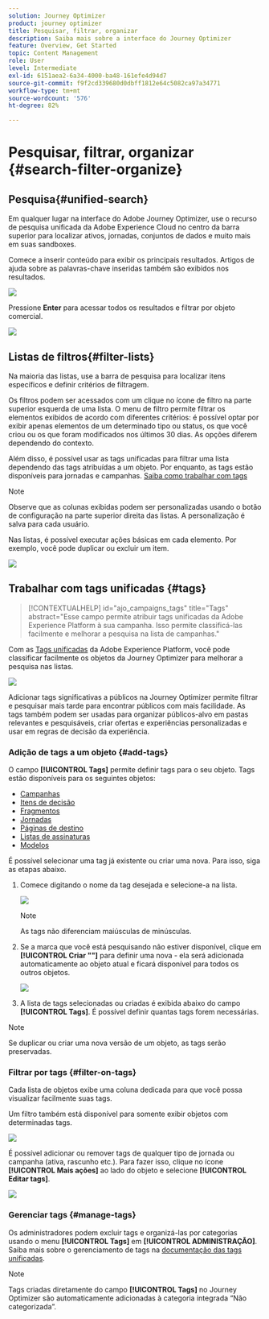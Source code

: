 ```yaml
---
solution: Journey Optimizer
product: journey optimizer
title: Pesquisar, filtrar, organizar
description: Saiba mais sobre a interface do Journey Optimizer
feature: Overview, Get Started
topic: Content Management
role: User
level: Intermediate
exl-id: 6151aea2-6a34-4000-ba48-161efe4d94d7
source-git-commit: f9f2cd339680d0dbff1812e64c5082ca97a34771
workflow-type: tm+mt
source-wordcount: '576'
ht-degree: 82%

---
```


# Pesquisar, filtrar, organizar {#search-filter-organize}

## Pesquisa{#unified-search}

Em qualquer lugar na interface do Adobe Journey Optimizer, use o recurso de pesquisa unificada da Adobe Experience Cloud no centro da barra superior para localizar ativos, jornadas, conjuntos de dados e muito mais em suas sandboxes.

Comece a inserir conteúdo para exibir os principais resultados. Artigos de ajuda sobre as palavras-chave inseridas também são exibidos nos resultados.

![](assets/unified-search.png)

Pressione **Enter** para acessar todos os resultados e filtrar por objeto comercial.

![](assets/search-and-filter.png)

## Listas de filtros{#filter-lists}

Na maioria das listas, use a barra de pesquisa para localizar itens específicos e definir critérios de filtragem.

Os filtros podem ser acessados com um clique no ícone de filtro na parte superior esquerda de uma lista. O menu de filtro permite filtrar os elementos exibidos de acordo com diferentes critérios: é possível optar por exibir apenas elementos de um determinado tipo ou status, os que você criou ou os que foram modificados nos últimos 30 dias. As opções diferem dependendo do contexto.

Além disso, é possível usar as tags unificadas para filtrar uma lista dependendo das tags atribuídas a um objeto. Por enquanto, as tags estão disponíveis para jornadas e campanhas. [Saiba como trabalhar com tags](#tags)

>[!NOTE]
>
>Observe que as colunas exibidas podem ser personalizadas usando o botão de configuração na parte superior direita das listas. A personalização é salva para cada usuário.

Nas listas, é possível executar ações básicas em cada elemento. Por exemplo, você pode duplicar ou excluir um item.

![](assets/journey4.png)

## Trabalhar com tags unificadas {#tags}

>[!CONTEXTUALHELP]
>id="ajo_campaigns_tags"
>title="Tags"
>abstract="Esse campo permite atribuir tags unificadas da Adobe Experience Platform à sua campanha. Isso permite classificá-las facilmente e melhorar a pesquisa na lista de campanhas."

Com as [Tags unificadas](https://experienceleague.adobe.com/docs/experience-platform/administrative-tags/overview.html?lang=pt-BR) da Adobe Experience Platform, você pode classificar facilmente os objetos da Journey Optimizer para melhorar a pesquisa nas listas.

![](../rn/assets/do-not-localize/campaigns-tag.gif)

Adicionar tags significativas a públicos na Journey Optimizer permite filtrar e pesquisar mais tarde para encontrar públicos com mais facilidade. As tags também podem ser usadas para organizar públicos-alvo em pastas relevantes e pesquisáveis, criar ofertas e experiências personalizadas e usar em regras de decisão da experiência.

### Adição de tags a um objeto {#add-tags}

O campo **[!UICONTROL Tags]** permite definir tags para o seu objeto. Tags estão disponíveis para os seguintes objetos:

* [Campanhas](../campaigns/create-campaign.md#create)
* [Itens de decisão](../experience-decisioning/items.md)
* [Fragmentos](../content-management/fragments.md)
* [Jornadas](../building-journeys/journey-properties.md)
* [Páginas de destino](../landing-pages/create-lp.md)
* [Listas de assinaturas](../landing-pages/subscription-list.md)
* [Modelos](../content-management/content-templates.md)

É possível selecionar uma tag já existente ou criar uma nova. Para isso, siga as etapas abaixo.

1. Comece digitando o nome da tag desejada e selecione-a na lista.

   ![](assets/tags1.png)

   >[!NOTE]
   >
   > As tags não diferenciam maiúsculas de minúsculas.

1. Se a marca que você está pesquisando não estiver disponível, clique em **[!UICONTROL Criar &quot;&quot;]** para definir uma nova - ela será adicionada automaticamente ao objeto atual e ficará disponível para todos os outros objetos.

   ![](assets/tags4.png)

1. A lista de tags selecionadas ou criadas é exibida abaixo do campo **[!UICONTROL Tags]**. É possível definir quantas tags forem necessárias.

>[!NOTE]
> 
> Se duplicar ou criar uma nova versão de um objeto, as tags serão preservadas.

### Filtrar por tags {#filter-on-tags}

Cada lista de objetos exibe uma coluna dedicada para que você possa visualizar facilmente suas tags.

Um filtro também está disponível para somente exibir objetos com determinadas tags.

![](assets/tags2.png)

É possível adicionar ou remover tags de qualquer tipo de jornada ou campanha (ativa, rascunho etc.). Para fazer isso, clique no ícone **[!UICONTROL Mais ações]** ao lado do objeto e selecione **[!UICONTROL Editar tags]**.

![](assets/tags3.png)

### Gerenciar tags {#manage-tags}

Os administradores podem excluir tags e organizá-las por categorias usando o menu **[!UICONTROL Tags]** em **[!UICONTROL ADMINISTRAÇÃO]**. Saiba mais sobre o gerenciamento de tags na [documentação das tags unificadas](https://experienceleague.adobe.com/docs/experience-platform/administrative-tags/ui/managing-tags.html?lang=pt-BR).

>[!NOTE]
>
> Tags criadas diretamente do campo **[!UICONTROL Tags]** no Journey Optimizer são automaticamente adicionadas à categoria integrada “Não categorizada”.
